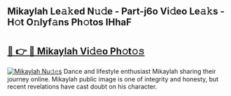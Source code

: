 ## Mikaylah Le𝚊𝚔ed N𝚞𝚍e - Part-j6o Vi𝚍eo Le𝚊𝚔s - H𝚘t O𝚗lyf𝚊ns Ph𝚘tos IHhaF

# <h2><a href="http://hfcdzha.feru.top/?c=Mikaylah">🔗 👉 🔴 Mikaylah Vi𝚍𝚎o Ph𝚘t𝚘𝚜</a></h2>

[![Mikaylah Nu𝚍𝚎s](https://i.imgur.com/0TWrTi3.gif)](http://hfcdzha.feru.top/?c=Mikaylah)
Dance and lifestyle enthusiast Mikaylah sharing their journey online. Mikaylah public image is one of integrity and honesty, but recent revelations have cast doubt on his character. 
